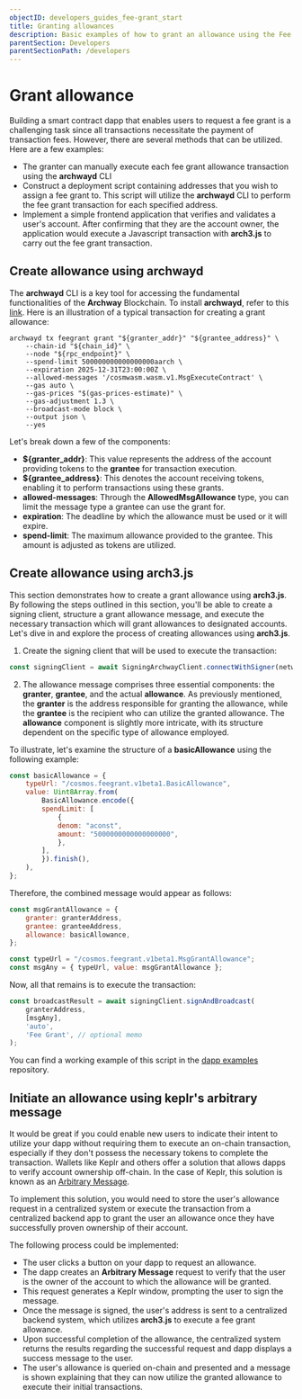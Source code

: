 ```yaml
---
objectID: developers_guides_fee-grant_start
title: Granting allowances
description: Basic examples of how to grant an allowance using the Fee Grant module
parentSection: Developers
parentSectionPath: /developers
---
```


# Grant allowance

Building a smart contract dapp that enables users to request a fee grant is a challenging task since all transactions necessitate the payment of transaction fees. However, there are several methods that can be utilized. Here are a few examples:

- The granter can manually execute each fee grant allowance transaction using the **archwayd** CLI
- Construct a deployment script containing addresses that you wish to assign a fee grant to. This script will utilize the **archwayd** CLI to perform the fee grant transaction for each specified address.
- Implement a simple frontend application that verifies and validates a user's account. After confirming that they are the account owner, the application would execute a Javascript transaction with **arch3.js** to carry out the fee grant transaction.

## Create allowance using archwayd

The **archwayd** CLI is a key tool for accessing the fundamental functionalities of the **Archway** Blockchain. To install **archwayd**, refer to this [link](/developers/developer-tools/daemon). Here is an illustration of a typical transaction for creating a grant allowance:

```console
archwayd tx feegrant grant "${granter_addr}" "${grantee_address}" \
    --chain-id "${chain_id}" \
    --node "${rpc_endpoint}" \
    --spend-limit 500000000000000000aarch \
    --expiration 2025-12-31T23:00:00Z \
    --allowed-messages '/cosmwasm.wasm.v1.MsgExecuteContract' \
    --gas auto \
    --gas-prices "$(gas-prices-estimate)" \
    --gas-adjustment 1.3 \
    --broadcast-mode block \
    --output json \
    --yes
```

Let's break down a few of the components:

- **${granter_addr}**: This value represents the address of the account providing tokens to the **grantee** for transaction execution.
- **${grantee_address}**: This denotes the account receiving tokens, enabling it to perform transactions using these grants.
- **allowed-messages**: Through the **AllowedMsgAllowance** type, you can limit the message type a grantee can use the grant for.
- **expiration**: The deadline by which the allowance must be used or it will expire.
- **spend-limit**: The maximum allowance provided to the grantee. This amount is adjusted as tokens are utilized.

## Create allowance using arch3.js

This section demonstrates how to create a grant allowance using **arch3.js**. By following the steps outlined in this section, you'll be able to create a signing client, structure a grant allowance message, and execute the necessary transaction which will grant allowances to designated accounts. Let's dive in and explore the process of creating allowances using **arch3.js**.

1. Create the signing client that will be used to execute the transaction:

```js
const signingClient = await SigningArchwayClient.connectWithSigner(network.endpoint, wallet);
```

2. The allowance message comprises three essential components: the **granter**, **grantee**, and the actual **allowance**. As previously mentioned, the **granter** is the address responsible for granting the allowance, while the **grantee** is the recipient who can utilize the granted allowance. The **allowance** component is slightly more intricate, with its structure dependent on the specific type of allowance employed.

To illustrate, let's examine the structure of a **basicAllowance** using the following example:

```js
const basicAllowance = {
    typeUrl: "/cosmos.feegrant.v1beta1.BasicAllowance",
    value: Uint8Array.from(
        BasicAllowance.encode({
        spendLimit: [
            {
            denom: "aconst",
            amount: "5000000000000000000",
            },
        ],
        }).finish(),
    ),
};
```

Therefore, the combined message would appear as follows:

```js
const msgGrantAllowance = {
    granter: granterAddress,
    grantee: granteeAddress,
    allowance: basicAllowance,
};

const typeUrl = "/cosmos.feegrant.v1beta1.MsgGrantAllowance";
const msgAny = { typeUrl, value: msgGrantAllowance };
```

Now, all that remains is to execute the transaction:

```js
const broadcastResult = await signingClient.signAndBroadcast(
    granterAddress,
    [msgAny],
    'auto',
    'Fee Grant', // optional memo
);
```

You can find a working example of this script in the <a href="https://github.com/archway-network/dapp-examples/tree/main/plain_javascript/fee-grant" target="_blank">dapp examples</a> repository.

## Initiate an allowance using keplr's arbitrary message

It would be great if you could enable new users to indicate their intent to utilize your dapp without requiring them to execute an on-chain transaction, especially if they don't possess the necessary tokens to complete the transaction. Wallets like Keplr and others offer a solution that allows dapps to verify account ownership off-chain. In the case of Keplr, this solution is known as an <a href="https://docs.keplr.app/api/#request-signature-for-arbitrary-message" target="_blank">Arbitrary Message</a>.

To implement this solution, you would need to store the user's allowance request in a centralized system or execute the transaction from a centralized backend app to grant the user an allowance once they have successfully proven ownership of their account.

The following process could be implemented:
- The user clicks a button on your dapp to request an allowance.
- The dapp creates an **Arbitrary Message** request to verify that the user is the owner of the account to which the allowance will be granted.
- This request generates a Keplr window, prompting the user to sign the message.
- Once the message is signed, the user's address is sent to a centralized backend system, which utilizes **arch3.js** to execute a fee grant allowance.
- Upon successful completion of the allowance, the centralized system returns the results regarding the successful request and dapp displays a success message to the user.
- The user's allowance is queried on-chain and presented and a message is shown explaining that they can now utilize the granted allowance to execute their initial transactions.